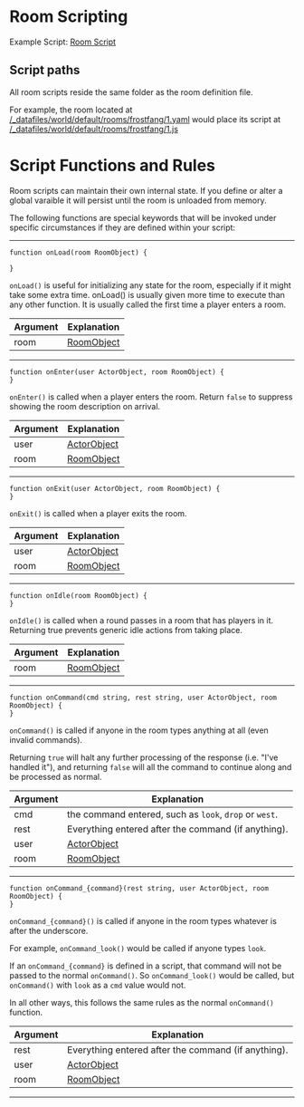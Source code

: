 # Room Scripting

Example Script: 
[Room Script](/_datafiles/world/default/rooms/frostfang/1.js)

## Script paths

All room scripts reside the same folder as the room definition file.

For example, the room located at [/_datafiles/world/default/rooms/frostfang/1.yaml](/_datafiles/world/default/rooms/frostfang/1.yaml) would place its script at [/_datafiles/world/default/rooms/frostfang/1.js](/_datafiles/world/default/rooms/frostfang/1.js)

# Script Functions and Rules

Room scripts can maintain their own internal state. If you define or alter a global varaible it will persist until the room is unloaded from memory.

The following functions are special keywords that will be invoked under specific circumstances if they are defined within your script:

---

```
function onLoad(room RoomObject) {

}
```

`onLoad()` is useful for initializing any state for the room, especially if it might take some extra time. onLoad() is usually given more time to execute than any other function.
It is usually called the first time a player enters a room.

|  Argument | Explanation |
| --- | --- |
| room | [RoomObject](FUNCTIONS_ROOMS.md) |

---

```
function onEnter(user ActorObject, room RoomObject) {
}
```

`onEnter()` is called when a player enters the room.
Return `false` to suppress showing the room description on arrival.


|  Argument | Explanation |
| --- | --- |
| user | [ActorObject](FUNCTIONS_ACTORS.md) |
| room | [RoomObject](FUNCTIONS_ROOMS.md) |

---

```
function onExit(user ActorObject, room RoomObject) {
}
```

`onExit()` is called when a player exits the room.

|  Argument | Explanation |
| --- | --- |
| user | [ActorObject](FUNCTIONS_ACTORS.md) |
| room | [RoomObject](FUNCTIONS_ROOMS.md) |

---

```
function onIdle(room RoomObject) {
}
```

`onIdle()` is called when a round passes in a room that has players in it. 
Returning true prevents generic idle actions from taking place.

|  Argument | Explanation |
| --- | --- |
| room | [RoomObject](FUNCTIONS_ROOMS.md) |

---

```
function onCommand(cmd string, rest string, user ActorObject, room RoomObject) {
}
```

`onCommand()` is called if anyone in the room types anything at all (even invalid commands).

Returning `true` will halt any further processing of the response (i.e. "I've handled it"), and returning `false` will all the command to continue along and be processed as normal.

|  Argument | Explanation |
| --- | --- |
| cmd | the command entered, such as `look`, `drop` or `west`. |
| rest | Everything entered after the command (if anything). |
| user | [ActorObject](FUNCTIONS_ACTORS.md) |
| room | [RoomObject](FUNCTIONS_ROOMS.md) |

---

```
function onCommand_{command}(rest string, user ActorObject, room RoomObject) {
}
```

`onCommand_{command}()` is called if anyone in the room types whatever is after the underscore.

For example, `onCommand_look()` would be called if anyone types `look`.

If an `onCommand_{command}` is defined in a script, that command will not be passed to the normal `onCommand()`. So `onCommand_look()` would be called, but `onCommand()` with `look` as a `cmd` value would not.

In all other ways, this follows the same rules as the normal `onCommand()` function.

|  Argument | Explanation |
| --- | --- |
| rest | Everything entered after the command (if anything). |
| user | [ActorObject](FUNCTIONS_ACTORS.md) |
| room | [RoomObject](FUNCTIONS_ROOMS.md) |

---